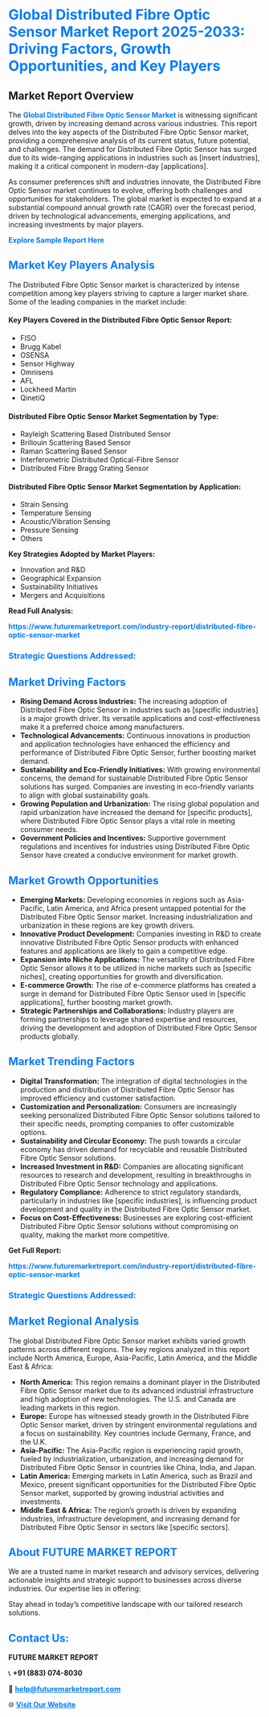 <h1 style="color: #007BFF;">Global Distributed Fibre Optic Sensor Market Report 2025-2033: Driving Factors, Growth Opportunities, and Key Players</h1>

<section id="overview">
<h2>Market Report Overview</h2>
<p>The <a href="https://www.futuremarketreport.com/industry-report/distributed-fibre-optic-sensor-market" style="color: #007BFF; text-decoration: none;"><strong>Global Distributed Fibre Optic Sensor Market</strong></a> is witnessing significant growth, driven by increasing demand across various industries. This report delves into the key aspects of the Distributed Fibre Optic Sensor market, providing a comprehensive analysis of its current status, future potential, and challenges. The demand for Distributed Fibre Optic Sensor has surged due to its wide-ranging applications in industries such as [insert industries], making it a critical component in modern-day [applications].</p>
<p>As consumer preferences shift and industries innovate, the Distributed Fibre Optic Sensor market continues to evolve, offering both challenges and opportunities for stakeholders. The global market is expected to expand at a substantial compound annual growth rate (CAGR) over the forecast period, driven by technological advancements, emerging applications, and increasing investments by major players.</p>
</section>

<section id="overview">
<p><a href="https://www.futuremarketreport.com/request-sample/reportId=54428" style="color: #007BFF; text-decoration: none;"><strong>Explore Sample Report Here</strong></a></p>
</section>

<section id="key-players">
<h2 style="color: #007BFF;">Market Key Players Analysis</h2>
<p>The Distributed Fibre Optic Sensor market is characterized by intense competition among key players striving to capture a larger market share. Some of the leading companies in the market include:</p>
<h4>Key Players Covered in the Distributed Fibre Optic Sensor Report:</h4>
<ul><li>FISO</li><li>Brugg Kabel</li><li>OSENSA</li><li>Sensor Highway</li><li>Omnisens</li><li>AFL</li><li>Lockheed Martin</li><li>QinetiQ</li></ul>
<h4>Distributed Fibre Optic Sensor Market Segmentation by Type:</h4>
<ul><li>Rayleigh Scattering Based Distributed Sensor</li><li>Brillouin Scattering Based Sensor</li><li>Raman Scattering Based Sensor</li><li>Interferometric Distributed Optical-Fibre Sensor</li><li>Distributed Fibre Bragg Grating Sensor</li></ul>

<h4>Distributed Fibre Optic Sensor Market Segmentation by Application:</h4>
<ul><li>Strain Sensing</li><li>Temperature Sensing</li><li>Acoustic/Vibration Sensing</li><li>Pressure Sensing</li><li>Others</li></ul>
<p><strong>Key Strategies Adopted by Market Players:</strong></p>
<ul>
<li>Innovation and R&D</li>
<li>Geographical Expansion</li>
<li>Sustainability Initiatives</li>
<li>Mergers and Acquisitions</li>
</ul>
</section>

<section>
<p><strong>Read Full Analysis: </strong></p><a href="https://www.futuremarketreport.com/industry-report/distributed-fibre-optic-sensor-market" style="color: #007BFF; text-decoration: none;"><strong>https://www.futuremarketreport.com/industry-report/distributed-fibre-optic-sensor-market</strong></a>
<h3 style="color: #007BFF;">Strategic Questions Addressed:</h3>
</section>

<section id="driving-factors">
<h2 style="color: #007BFF;">Market Driving Factors</h2>
<ul>
<li><strong>Rising Demand Across Industries:</strong> The increasing adoption of Distributed Fibre Optic Sensor in industries such as [specific industries] is a major growth driver. Its versatile applications and cost-effectiveness make it a preferred choice among manufacturers.</li>
<li><strong>Technological Advancements:</strong> Continuous innovations in production and application technologies have enhanced the efficiency and performance of Distributed Fibre Optic Sensor, further boosting market demand.</li>
<li><strong>Sustainability and Eco-Friendly Initiatives:</strong> With growing environmental concerns, the demand for sustainable Distributed Fibre Optic Sensor solutions has surged. Companies are investing in eco-friendly variants to align with global sustainability goals.</li>
<li><strong>Growing Population and Urbanization:</strong> The rising global population and rapid urbanization have increased the demand for [specific products], where Distributed Fibre Optic Sensor plays a vital role in meeting consumer needs.</li>
<li><strong>Government Policies and Incentives:</strong> Supportive government regulations and incentives for industries using Distributed Fibre Optic Sensor have created a conducive environment for market growth.</li>
</ul>
</section>

<section id="growth-opportunities">
<h2 style="color: #007BFF;">Market Growth Opportunities</h2>
<ul>
<li><strong>Emerging Markets:</strong> Developing economies in regions such as Asia-Pacific, Latin America, and Africa present untapped potential for the Distributed Fibre Optic Sensor market. Increasing industrialization and urbanization in these regions are key growth drivers.</li>
<li><strong>Innovative Product Development:</strong> Companies investing in R&D to create innovative Distributed Fibre Optic Sensor products with enhanced features and applications are likely to gain a competitive edge.</li>
<li><strong>Expansion into Niche Applications:</strong> The versatility of Distributed Fibre Optic Sensor allows it to be utilized in niche markets such as [specific niches], creating opportunities for growth and diversification.</li>
<li><strong>E-commerce Growth:</strong> The rise of e-commerce platforms has created a surge in demand for Distributed Fibre Optic Sensor used in [specific applications], further boosting market growth.</li>
<li><strong>Strategic Partnerships and Collaborations:</strong> Industry players are forming partnerships to leverage shared expertise and resources, driving the development and adoption of Distributed Fibre Optic Sensor products globally.</li>
</ul>
</section>

<section id="trending-factors">
<h2 style="color: #007BFF;">Market Trending Factors</h2>
<ul>
<li><strong>Digital Transformation:</strong> The integration of digital technologies in the production and distribution of Distributed Fibre Optic Sensor has improved efficiency and customer satisfaction.</li>
<li><strong>Customization and Personalization:</strong> Consumers are increasingly seeking personalized Distributed Fibre Optic Sensor solutions tailored to their specific needs, prompting companies to offer customizable options.</li>
<li><strong>Sustainability and Circular Economy:</strong> The push towards a circular economy has driven demand for recyclable and reusable Distributed Fibre Optic Sensor solutions.</li>
<li><strong>Increased Investment in R&D:</strong> Companies are allocating significant resources to research and development, resulting in breakthroughs in Distributed Fibre Optic Sensor technology and applications.</li>
<li><strong>Regulatory Compliance:</strong> Adherence to strict regulatory standards, particularly in industries like [specific industries], is influencing product development and quality in the Distributed Fibre Optic Sensor market.</li>
<li><strong>Focus on Cost-Effectiveness:</strong> Businesses are exploring cost-efficient Distributed Fibre Optic Sensor solutions without compromising on quality, making the market more competitive.</li>
</ul>
</section>

<section>
<p><strong>Get Full Report: </strong></p><a href="https://www.futuremarketreport.com/industry-report/distributed-fibre-optic-sensor-market" style="color: #007BFF; text-decoration: none;"><strong>https://www.futuremarketreport.com/industry-report/distributed-fibre-optic-sensor-market</strong></a>
<h3 style="color: #007BFF;">Strategic Questions Addressed:</h3>
</section>


<section id="regional-analysis">
<h2 style="color: #007BFF;">Market Regional Analysis</h2>
<p>The global Distributed Fibre Optic Sensor market exhibits varied growth patterns across different regions. The key regions analyzed in this report include North America, Europe, Asia-Pacific, Latin America, and the Middle East & Africa:</p>
<ul>
<li><strong>North America:</strong> This region remains a dominant player in the Distributed Fibre Optic Sensor market due to its advanced industrial infrastructure and high adoption of new technologies. The U.S. and Canada are leading markets in this region.</li>
<li><strong>Europe:</strong> Europe has witnessed steady growth in the Distributed Fibre Optic Sensor market, driven by stringent environmental regulations and a focus on sustainability. Key countries include Germany, France, and the U.K.</li>
<li><strong>Asia-Pacific:</strong> The Asia-Pacific region is experiencing rapid growth, fueled by industrialization, urbanization, and increasing demand for Distributed Fibre Optic Sensor in countries like China, India, and Japan.</li>
<li><strong>Latin America:</strong> Emerging markets in Latin America, such as Brazil and Mexico, present significant opportunities for the Distributed Fibre Optic Sensor market, supported by growing industrial activities and investments.</li>
<li><strong>Middle East & Africa:</strong> The region’s growth is driven by expanding industries, infrastructure development, and increasing demand for Distributed Fibre Optic Sensor in sectors like [specific sectors].</li>
</ul>
</section>

<footer>
<h2 style="color: #007BFF;">About FUTURE MARKET REPORT</h2>
<p>We are a trusted name in market research and advisory services, delivering actionable insights and strategic support to businesses across diverse industries. Our expertise lies in offering:</p>

<p>Stay ahead in today’s competitive landscape with our tailored research solutions.</p>

<h2 style="color: #007BFF;">Contact Us:</h2>
<p><strong>FUTURE MARKET REPORT</strong></p>
<p>📞 <strong>+91 (883) 074-8030</strong></p>
<p>📧 <strong><a href="mailto:help@futuremarketreport.com" style="color: #007BFF;">help@futuremarketreport.com</a></strong></p>
<p>🌐 <strong><a href="https://www.futuremarketreport.com/" style="color: #007BFF;">Visit Our Website</a></strong></p>
</footer>